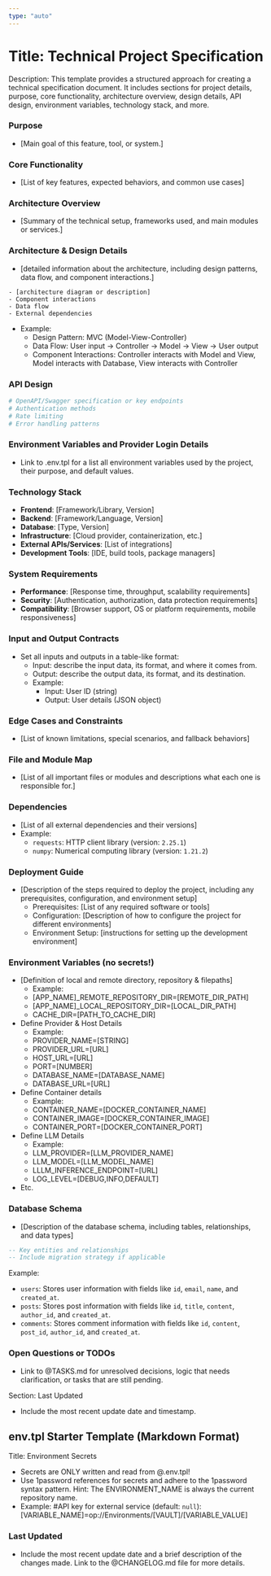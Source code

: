 ```yaml
---
type: "auto"
---
```


# Title: Technical Project Specification

Description: This template provides a structured approach for creating a technical specification document. It includes sections for project details, purpose, core functionality, architecture overview, design details, API design, environment variables, technology stack, and more.

### Purpose
- [Main goal of this feature, tool, or system.]

### Core Functionality
- [List of key features, expected behaviors, and common use cases]

### Architecture Overview
- [Summary of the technical setup, frameworks used, and main modules or services.]

### Architecture & Design Details
- [detailed information about the architecture, including design patterns, data flow, and component interactions.]
```
- [architecture diagram or description]
- Component interactions
- Data flow
- External dependencies
```
- Example:
  - Design Pattern: MVC (Model-View-Controller)
  - Data Flow: User input -> Controller -> Model -> View -> User output
  - Component Interactions: Controller interacts with Model and View, Model interacts with Database, View interacts with Controller

### API Design
```yaml
# OpenAPI/Swagger specification or key endpoints
# Authentication methods
# Rate limiting
# Error handling patterns
```

### Environment Variables and Provider Login Details
- Link to .env.tpl for a list all environment variables used by the project, their purpose, and default values.

### Technology Stack
- **Frontend**: [Framework/Library, Version]
- **Backend**: [Framework/Language, Version]
- **Database**: [Type, Version]
- **Infrastructure**: [Cloud provider, containerization, etc.]
- **External APIs/Services**: [List of integrations]
- **Development Tools**: [IDE, build tools, package managers]

### System Requirements
- **Performance**: [Response time, throughput, scalability requirements]
- **Security**: [Authentication, authorization, data protection requirements]
- **Compatibility**: [Browser support, OS or platform requirements, mobile responsiveness]

### Input and Output Contracts
- Set all inputs and outputs in a table-like format:
  - Input: describe the input data, its format, and where it comes from.
  - Output: describe the output data, its format, and its destination.
  - Example:
    - Input: User ID (string)
    - Output: User details (JSON object)

### Edge Cases and Constraints
- [List of known limitations, special scenarios, and fallback behaviors]

### File and Module Map
- [List of all important files or modules and descriptions what each one is responsible for.]

### Dependencies
- [List of all external dependencies and their versions]
- Example:
  - `requests`: HTTP client library (version: `2.25.1`)
  - `numpy`: Numerical computing library (version: `1.21.2`)

### Deployment Guide
- [Description of the steps required to deploy the project, including any prerequisites, configuration, and environment setup]
  - Prerequisites: [List of any required software or tools]
  - Configuration: [Description of how to configure the project for different environments]
  - Environment Setup: [instructions for setting up the development environment]

### Environment Variables (no secrets!)
- [Definition of local and remote directory, repository & filepaths]
  - Example:
  - [APP_NAME]_REMOTE_REPOSITORY_DIR=[REMOTE_DIR_PATH]
  - [APP_NAME]_LOCAL_REPOSITORY_DIR=[LOCAL_DIR_PATH]
  - CACHE_DIR=[PATH_TO_CACHE_DIR]
- Define Provider & Host Details
  - Example:
  - PROVIDER_NAME=[STRING]
  - PROVIDER_URL=[URL]
  - HOST_URL=[URL]
  - PORT=[NUMBER]
  - DATABASE_NAME=[DATABASE_NAME]
  - DATABASE_URL=[URL]
- Define Container details
  - Example:
  - CONTAINER_NAME=[DOCKER_CONTAINER_NAME]
  - CONTAINER_IMAGE=[DOCKER_CONTAINER_IMAGE]
  - CONTAINER_PORT=[DOCKER_CONTAINER_PORT]
- Define LLM Details
  - Example:
  - LLM_PROVIDER=[LLM_PROVIDER_NAME]
  - LLM_MODEL=[LLM_MODEL_NAME]
  - LLLM_INFERENCE_ENDPOINT=[URL]
  - LOG_LEVEL=[DEBUG,INFO,DEFAULT]
- Etc.

### Database Schema
- [Description of the database schema, including tables, relationships, and data types]
```sql
-- Key entities and relationships
-- Include migration strategy if applicable
```
Example:
  - `users`: Stores user information with fields like `id`, `email`, `name`, and `created_at`.
  - `posts`: Stores post information with fields like `id`, `title`, `content`, `author_id`, and `created_at`.
  - `comments`: Stores comment information with fields like `id`, `content`, `post_id`, `author_id`, and `created_at`.

### Open Questions or TODOs
- Link to @TASKS.md for unresolved decisions, logic that needs clarification, or tasks that are still pending.

Section: Last Updated
- Include the most recent update date and timestamp.

## env.tpl Starter Template (Markdown Format)

Title: Environment Secrets
- Secrets are ONLY written and read from @.env.tpl!
- Use 1password references for secrets and adhere to the 1password syntax pattern. Hint: The ENVIRONMENT_NAME is always the current repository name.
- Example:
  #API key for external service (default: `null`):
  [VARIABLE_NAME]=op://Environments/[VAULT]/[VARIABLE_VALUE]

### Last Updated
- Include the most recent update date and a brief description of the changes made. Link to the @CHANGELOG.md file for more details.
